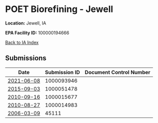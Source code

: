 # POET Biorefining - Jewell

**Location:** Jewell, IA

**EPA Facility ID:** 100000194666

[Back to IA Index](../../index.md)

## Submissions

| Date | Submission ID | Document Control Number |
|------|--------------|-------------------------|
| [2021-06-08](submissions/1000093946.md) | 1000093946 |  |
| [2015-09-03](submissions/1000051478.md) | 1000051478 |  |
| [2010-09-16](submissions/1000015677.md) | 1000015677 |  |
| [2010-08-27](submissions/1000014983.md) | 1000014983 |  |
| [2006-03-09](submissions/45111.md) | 45111 |  |
